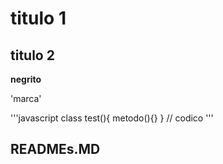 # titulo 1

## titulo 2

**negrito**

'marca'

'''javascript
class test(){
    metodo(){}
}
// codico
'''

## READMEs.MD
